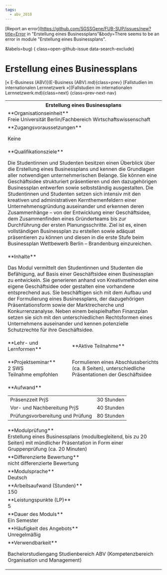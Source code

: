 ```yaml
---
tags:
  - abv_2018
---
```

[Report an error](https://github.com/SGSSGene/FUB-SUP/issues/new?title=Error in "Erstellung eines Businessplans"&body=There seems to be an error in module "Erstellung eines Businessplans".

<Describe here a slightly more detailed description of what is wrong>&labels=bug)
{ class=open-github-issue data-search-exclude}

# Erstellung eines Businessplans

[« E-Business (ABV)](E-Business (ABV).md){class=prev}
[Fallstudien im internationalen Lernnetzwerk »](Fallstudien im internationalen Lernnetzwerk.md){class=next}
{class=prev-next-nav}

<table markdown id="moduledesc">
<tr markdown class="moduledesc_head"><th colspan="2">Erstellung eines Businessplans </th></tr>
<tr markdown><td colspan="2">**Organisationseinheit**   <br>Freie Universität Berlin/Fachbereich Wirtschaftswissenschaft</td></tr>


<tr markdown><td colspan="2">**Zugangsvoraussetzungen** <br>

Keine


</td></tr>
<tr markdown><td colspan="2">**Qualifikationsziele**    <br>

Die Studentinnen und Studenten besitzen einen Überblick über die Erstellung
eines Businessplans und kennen die Grundlagen aller notwendigen
unternehmerischen Belange. Sie können eine Geschäftsidee strukturiert
präsentieren und den dazugehörigen Businessplan entwerfen sowie
selbstständig ausgestalten. Die Studentinnen und Studenten setzen sich
intensiv mit den kreativen und administrativen Kernthemenfeldern einer
Unternehmensgründung auseinander und erkennen deren Zusammenhänge – von der Entwicklung einer Geschäftsidee, dem Zusammenfinden eines
  Gründerteams bis zur Durchführung der ersten Planungsschritte. Ziel ist
  es, einen vollständigen Businessplan zu erstellen sowie adäquat
  präsentieren zu können und diesen in die erste Stufe beim Businessplan
  Wettbewerb Berlin – Brandenburg einzureichen.


</td></tr>
<tr markdown><td colspan="2">**Inhalte**                <br>

Das Modul vermittelt den Studentinnen und Studenten die Befähigung, auf
Basis einer Geschäftsidee einen Businessplan zu entwickeln. Sie generieren
anhand von Kreativmethoden eine eigene Geschäftsidee oder gestalten eine
vorhandene entsprechend aus. Sie beschäftigen sich mit dem Aufbau und der
Formulierung eines Businessplans, der dazugehörigen Präsentationsform sowie
der Marktrecherche und Konkurrenzanalyse. Neben einem beispielhaften
Finanzplan setzen sie sich mit den unterschiedlichen Rechtsformen eines
Unternehmens auseinander und kennen potenzielle Schutzrechte für ihre
Geschäftsidee.


</td></tr>

<tr markdown><td>**Lehr- und Lernformen**</td><td>**Aktive Teilnahme**</td></tr>
<tr markdown><td> **Projektseminar** <br>2 SWS <br> Teilnahme empfohlen</td><td>

Formulieren eines Abschlussberichts (ca. 8 Seiten), unterschiedliche Präsentationen der Geschäftsidee
</td></tr>
<tr markdown><td colspan="2">**Aufwand**                <br>
<table class="aufwand_table">
<tr><td>Präsenzzeit PrjS</td><td>30 Stunden</td></tr>
<tr><td>Vor- und Nachbereitung PrjS</td><td>40 Stunden</td></tr>
<tr><td>Prüfungsvorbereitung und Prüfung</td><td>80 Stunden</td></tr>
</table>

</td></tr>
<tr markdown><td colspan="2">**Modulprüfung**             <br>Erstellung eines Businessplans (modulbegleitend, bis zu 20 Seiten) mit
mündlicher Präsentation in Form einer Gruppenprüfung (ca. 20 Minuten)


</td></tr>
<tr markdown><td colspan="2">**Differenzierte Bewertung** <br>nicht differenzierte Bewertung

</td></tr>
<tr markdown><td colspan="2">**Modulsprache**             <br>Deutsch</td></tr>
<tr markdown><td colspan="2">**Arbeitsaufwand (Stunden)** <br>150</td></tr>
<tr markdown><td colspan="2">**Leistungspunkte (LP)**     <br>5</td></tr>
<tr markdown><td colspan="2">**Dauer des Moduls**         <br>Ein Semester</td></tr>
<tr markdown><td colspan="2">**Häufigkeit des Angebots**  <br>Unregelmäßig</td></tr>
<tr markdown><td colspan="2">**Verwendbarkeit**           <br>

Bachelorstudiengang Studienbereich ABV (Kompetenzbereich Organisation und
Management)


</td></tr>

</table>
